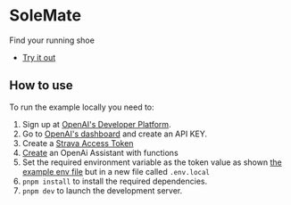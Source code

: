 # SoleMate
Find your running shoe
  
* [Try it out](https://sole-mate-sigma.vercel.app/)


## How to use

To run the example locally you need to:

1. Sign up at [OpenAI's Developer Platform](https://platform.openai.com/signup).
2. Go to [OpenAI's dashboard](https://platform.openai.com/account/api-keys) and create an API KEY.
3. Create a [Strava Access Token](https://developers.strava.com/docs/getting-started/)
4. [Create](app/api/assistant/assistant-setup.md) an OpenAi Assistant with functions
5. Set the required environment variable as the token value as shown [the example env file](./.env.local.example) but in a new file called `.env.local`
6. `pnpm install` to install the required dependencies.
7. `pnpm dev` to launch the development server.

